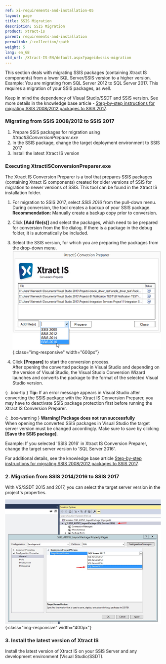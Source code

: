 ```yaml
---
ref: xi-requirements-and-installation-05
layout: page
title: SSIS Migration
description: SSIS Migration
product: xtract-is
parent: requirements-and-installation
permalink: /:collection/:path
weight: 5
lang: en_GB
old_url: /Xtract-IS-EN/default.aspx?pageid=ssis-migration
---
```


This section deals with migrating SSIS packages (containing Xtract IS components) from a lower SQL Server/SSIS version to a higher version. 
Example: You are migrating from SQL Server 2012 to SQL Server 2017. This requires a migration of your SSIS packages, as well.

Keep in mind the dependency of Visual Studio/SSDT and SSIS version. See more details in the knowledge base article - [Step-by-step instructions for migrating SSIS 2008/2012 packages to SSIS 2017](https://kb.theobald-software.com/xtract-is/step-by-step-ssis-migration).

### Migrating from SSIS 2008/2012 to SSIS 2017
1. Prepare SSIS packages for migration using *XtractISConversionPreparer.exe*
2. In the SSIS package, change the target deployment environment to SSIS 2017
3. Install the latest Xtract IS version  

### Executing XtractISConversionPreparer.exe
The Xtract IS Conversion Preparer is a tool that prepares SSIS packages (containing Xtract IS components) created for older versions of SSIS for migration to newer versions of SSIS. This tool can be found in the Xtract IS installation folder.

1. For migration to SSIS 2017, select *SSIS 2016* from the pull-down menu.
During conversion, the tool creates a backup of your SSIS package. <br>
**Recommendation:** Manually create a backup copy prior to conversion.

2. Click **[Add file(s)]** and select the packages, which need to be prepared for conversion from the file dialog.
If there is a package in the debug folder, it is automatically be included.

3. Select the SSIS version, for which you are preparing the packages from the drop-down menu.
![XIS_ConversionPreparer_2016](/img/content/XIS_ConversionPreparer_2016.png){:class="img-responsive" width="600px"}

4. Click **[Prepare]** to start the conversion process. <br>
After opening the converted package in Visual Studio and depending on the version of Visual Studio, the Visual Studio Conversion Wizard launches and converts the package to the format of the selected Visual Studio version.

{: .box-tip }
**Tip:** If an error message appears in Visual Studio after converting the SSIS package with the Xtract IS Conversion Preparer, you may have to deactivate SSIS package protection first before running the Xtract IS Conversion Preparer.<br>

{: .box-warning }
**Warning! Package does not run successfully**<br> 
When opening the converted SSIS packages in Visual Studio the target server version must be changed accordingly. Make sure to save by clicking **[Save the SSIS package]**.

Example: If you selected 'SSIS 2016' in Xtract IS Conversion Preparer, change the target server version to 'SQL Server 2016'. 

For additional details, see the knowledge base article [Step-by-step instructions for migrating SSIS 2008/2012 packages to SSIS 2017](https://kb.theobald-software.com/xtract-is/step-by-step-ssis-migration).

### 2. Migration from SSIS 2014/2016 to SSIS 2017
With VS/SSDT 2015 and 2017, you can select the target server version in the project's properties.

![VS_Deployment_Target](/img/content/VS_Deployment_Target.png){:class="img-responsive" width="400px"}

### 3. Install the latest version of Xtract IS
Install the latest version of Xtract IS on your SSIS Server and any development environment (Visual Studio/SSDT).
